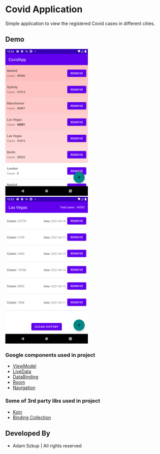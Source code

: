 # Covid Application
Simple application to view the registered Covid cases in different cities.


## Demo
<img src="./screens/Screenshot_Cities.png" width="260"> <img src="./screens/Screenshot_Cases.png" width="260">

### Google components used in project
* [ViewModel][10]
* [LiveData][15]
* [DataBinding][14]
* [Room][11]
* [Navigation][12]

[10]: https://developer.android.com/topic/libraries/architecture/viewmodel
[11]: https://developer.android.com/training/data-storage/room/
[12]: https://developer.android.com/guide/navigation/
[14]: https://developer.android.com/topic/libraries/data-binding/
[15]: https://developer.android.com/topic/libraries/architecture/livedata

### Some of 3rd party libs used in project
* [Koin][21]
* [Binding Collection][22]

[21]: https://github.com/InsertKoinIO/koin
[22]: https://github.com/evant/binding-collection-adapter

Developed By
------------

* Adam Szkup | All rights reserved
